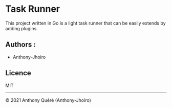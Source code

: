# Task Runner

This project written in Go is a light task runner that can be easily extends by adding plugins.

## Authors :
- Anthony-Jhoiro

## Licence
MIT

---

© 2021 Anthony Quéré (Anthony-Jhoiro)